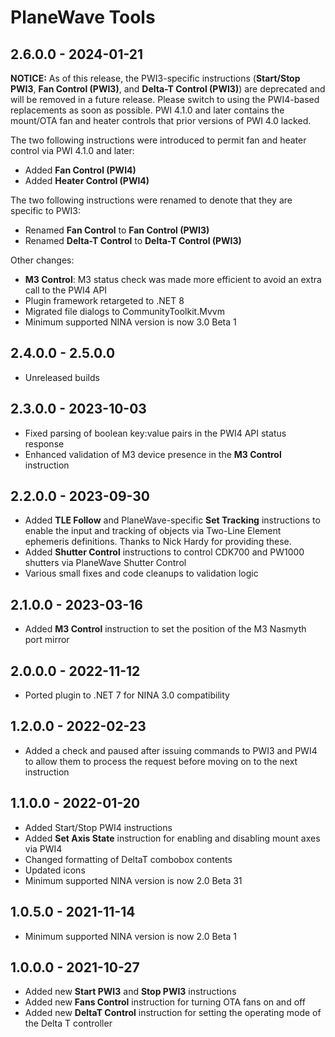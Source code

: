 ﻿# PlaneWave Tools

## 2.6.0.0 - 2024-01-21
**NOTICE:** As of this release, the PWI3-specific instructions (**Start/Stop PWI3**, **Fan Control (PWI3)**, and **Delta-T Control (PWI3)**) are deprecated and will be removed in a future release. Please switch to using the PWI4-based replacements as soon as possible. PWI 4.1.0 and later contains the mount/OTA fan and heater controls that prior versions of PWI 4.0 lacked.

The two following instructions were introduced to permit fan and heater control via PWI 4.1.0 and later:
* Added **Fan Control (PWI4)**
* Added **Heater Control (PWI4)**

The two following instructions were renamed to denote that they are specific to PWI3:
* Renamed **Fan Control** to **Fan Control (PWI3)**
* Renamed **Delta-T Control** to **Delta-T Control (PWI3)**

Other changes:
* **M3 Control**: M3 status check was made more efficient to avoid an extra call to the PWI4 API
* Plugin framework retargeted to .NET 8
* Migrated file dialogs to CommunityToolkit.Mvvm
* Minimum supported NINA version is now 3.0 Beta 1

## 2.4.0.0 - 2.5.0.0
* Unreleased builds

## 2.3.0.0 - 2023-10-03
* Fixed parsing of boolean key:value pairs in the PWI4 API status response
* Enhanced validation of M3 device presence in the **M3 Control** instruction

## 2.2.0.0 - 2023-09-30
* Added **TLE Follow** and PlaneWave-specific **Set Tracking** instructions to enable the input and tracking of objects via Two-Line Element ephemeris definitions. Thanks to Nick Hardy for providing these.
* Added **Shutter Control** instructions to control CDK700 and PW1000 shutters via PlaneWave Shutter Control
* Various small fixes and code cleanups to validation logic

## 2.1.0.0 - 2023-03-16
* Added **M3 Control** instruction to set the position of the M3 Nasmyth port mirror

## 2.0.0.0 - 2022-11-12
* Ported plugin to .NET 7 for NINA 3.0 compatibility

## 1.2.0.0 - 2022-02-23
* Added a check and paused after issuing commands to PWI3 and PWI4 to allow them to process the request before moving on to the next instruction

## 1.1.0.0 - 2022-01-20
* Added Start/Stop PWI4 instructions
* Added **Set Axis State** instruction for enabling and disabling mount axes via PWI4
* Changed formatting of DeltaT combobox contents
* Updated icons
* Minimum supported NINA version is now 2.0 Beta 31

## 1.0.5.0 - 2021-11-14
* Minimum supported NINA version is now 2.0 Beta 1

## 1.0.0.0 - 2021-10-27
* Added new **Start PWI3** and **Stop PWI3** instructions
* Added new **Fans Control** instruction for turning OTA fans on and off
* Added new **DeltaT Control** instruction for setting the operating mode of the Delta T controller
